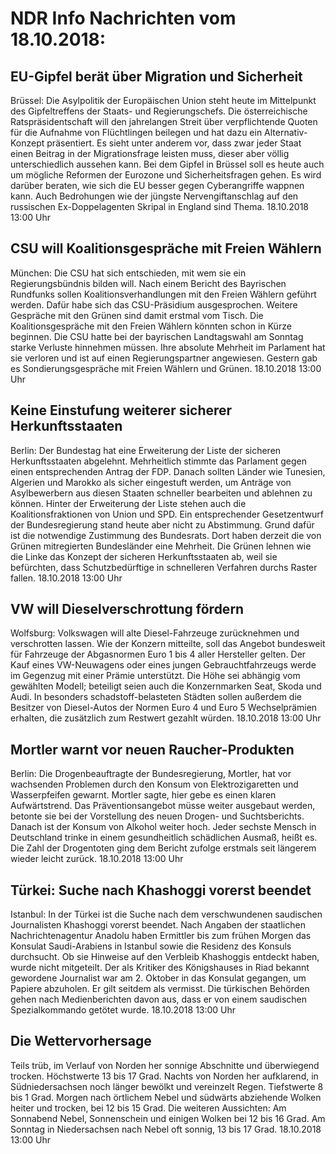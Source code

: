 # NDR Info Nachrichten vom 18.10.2018:


## EU-Gipfel berät über Migration und Sicherheit
Brüssel: Die Asylpolitik der Europäischen Union steht heute im Mittelpunkt des Gipfeltreffens der Staats- und Regierungschefs. Die österreichische Ratspräsidentschaft will den jahrelangen Streit über verpflichtende Quoten für die Aufnahme von Flüchtlingen beilegen und hat dazu ein Alternativ-Konzept präsentiert. Es sieht unter anderem vor, dass zwar jeder Staat einen Beitrag in der Migrationsfrage leisten muss, dieser aber völlig unterschiedlich aussehen kann. Bei dem Gipfel in Brüssel soll es heute auch um mögliche Reformen der Eurozone und Sicherheitsfragen gehen. Es wird darüber beraten, wie sich die EU besser gegen Cyberangriffe wappnen kann. Auch Bedrohungen wie der jüngste Nervengiftanschlag auf den russischen Ex-Doppelagenten Skripal in England sind Thema. 18.10.2018 13:00 Uhr 

## CSU will Koalitionsgespräche mit Freien Wählern
München:	Die CSU hat sich entschieden, mit wem sie ein Regierungsbündnis bilden will. Nach einem Bericht des Bayrischen Rundfunks sollen Koalitionsverhandlungen mit den Freien Wählern geführt werden. Dafür habe sich das CSU-Präsidium ausgesprochen. Weitere Gespräche mit den Grünen sind damit erstmal vom Tisch. Die Koalitionsgespräche mit den Freien Wählern könnten schon in Kürze beginnen. Die CSU hatte bei der bayrischen Landtagswahl am Sonntag starke Verluste hinnehmen müssen. Ihre absolute Mehrheit im Parlament hat sie verloren und ist auf einen Regierungspartner angewiesen. Gestern gab es Sondierungsgespräche mit Freien Wählern und Grünen. 18.10.2018 13:00 Uhr 

## Keine Einstufung weiterer sicherer Herkunftsstaaten
Berlin: Der Bundestag hat eine Erweiterung der Liste der sicheren Herkunftsstaaten abgelehnt. Mehrheitlich stimmte das Parlament gegen einen entsprechenden Antrag der FDP. Danach sollten Länder wie Tunesien, Algerien und Marokko als sicher eingestuft werden, um Anträge von Asylbewerbern aus diesen Staaten schneller bearbeiten und ablehnen zu können. Hinter der Erweiterung der Liste stehen auch die Koalitionsfraktionen von Union und SPD. Ein entsprechender Gesetzentwurf der Bundesregierung stand heute aber nicht zu Abstimmung. Grund dafür ist die notwendige Zustimmung des Bundesrats. Dort haben derzeit die von Grünen mitregierten Bundesländer eine Mehrheit. Die Grünen lehnen wie die Linke das Konzept der sicheren Herkunftsstaaten ab, weil sie befürchten, dass Schutzbedürftige in schnelleren Verfahren durchs Raster fallen. 18.10.2018 13:00 Uhr 

## VW will Dieselverschrottung fördern
Wolfsburg: Volkswagen will alte Diesel-Fahrzeuge zurücknehmen und verschrotten lassen. Wie der Konzern mitteilte, soll das Angebot bundesweit für Fahrzeuge der Abgasnormen Euro 1 bis 4 aller Hersteller gelten. Der Kauf eines VW-Neuwagens oder eines jungen Gebrauchtfahrzeugs werde im Gegenzug mit einer Prämie unterstützt. Die Höhe sei abhängig vom gewählten Modell; beteiligt seien auch die Konzernmarken Seat, Skoda und Audi. In besonders schadstoff-belasteten Städten sollen außerdem die Besitzer von Diesel-Autos der Normen Euro 4 und Euro 5 Wechselprämien erhalten, die zusätzlich zum Restwert gezahlt würden. 18.10.2018 13:00 Uhr 

## Mortler warnt vor neuen Raucher-Produkten
Berlin: 	Die Drogenbeauftragte der Bundesregierung, Mortler, hat vor wachsenden Problemen durch den Konsum von Elektrozigaretten und Wasserpfeifen gewarnt. Mortler sagte, hier gebe es einen klaren Aufwärtstrend. Das Präventionsangebot müsse weiter ausgebaut werden, betonte sie bei der Vorstellung des neuen Drogen- und Suchtsberichts. Danach ist der Konsum von Alkohol weiter hoch. Jeder sechste Mensch in Deutschland trinke in einem gesundheitlich schädlichen Ausmaß, heißt es. Die Zahl der Drogentoten ging dem Bericht zufolge erstmals seit längerem wieder leicht zurück. 18.10.2018 13:00 Uhr 

## Türkei: Suche nach Khashoggi vorerst beendet
Istanbul: In der Türkei ist die Suche nach dem verschwundenen saudischen Journalisten Khashoggi vorerst beendet. Nach Angaben der staatlichen Nachrichtenagentur Anadolu haben Ermittler bis zum frühen Morgen das Konsulat Saudi-Arabiens in Istanbul sowie die Residenz des Konsuls durchsucht. Ob sie Hinweise auf den Verbleib Khashoggis entdeckt  haben, wurde nicht mitgeteilt. Der als Kritiker des Königshauses in Riad bekannt gewordene Journalist war am 2. Oktober in das Konsulat gegangen, um Papiere abzuholen. Er gilt seitdem als vermisst. Die türkischen Behörden gehen nach Medienberichten davon aus, dass er von einem saudischen Spezialkommando getötet wurde. 18.10.2018 13:00 Uhr 

## Die Wettervorhersage
Teils trüb, im Verlauf von Norden her sonnige Abschnitte und überwiegend trocken. Höchstwerte 13 bis 17 Grad. Nachts von Norden her aufklarend, in Südniedersachsen noch länger bewölkt und vereinzelt Regen. Tiefstwerte 8 bis 1 Grad. Morgen nach örtlichem Nebel und südwärts abziehende Wolken heiter und trocken, bei 12 bis 15 Grad. Die weiteren Aussichten: Am Sonnabend Nebel, Sonnenschein und einigen Wolken bei 12 bis 16 Grad. Am Sonntag in Niedersachsen nach Nebel oft sonnig, 13 bis 17 Grad. 18.10.2018 13:00 Uhr 
